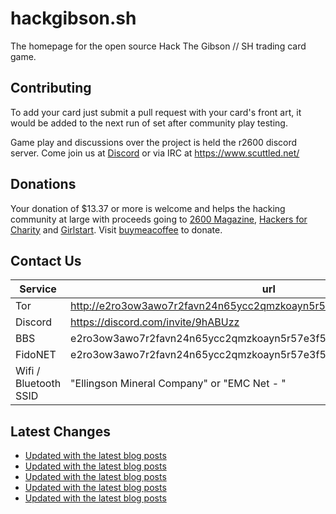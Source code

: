 # hackgibson.sh
The homepage for the open source Hack The Gibson // SH trading card game.


## Contributing

To add your card just submit a pull request with your card's front art, it would be added to the next run of set after community play testing.

Game play and discussions over the project is held the r2600 discord server. Come join us at [Discord](https://discord.com/invite/9hABUzz) or via IRC at https://www.scuttled.net/


## Donations

Your donation of $13.37 or more is welcome and helps the hacking community at large with proceeds going to [2600 Magazine](https://2600.com/), [Hackers for Charity](https://hackersforcharity.org) and [Girlstart](https://girlstart.org).  Visit [buymeacoffee](https://www.buymeacoffee.com/hackgibson.sh) to donate.


## Contact Us

Service | url
-|-
Tor | http://e2ro3ow3awo7r2favn24n65ycc2qmzkoayn5r57e3f56nvjwdcgg32ad.onion
Discord | https://discord.com/invite/9hABUzz
BBS | e2ro3ow3awo7r2favn24n65ycc2qmzkoayn5r57e3f56nvjwdcgg32ad.onion:23
FidoNET | e2ro3ow3awo7r2favn24n65ycc2qmzkoayn5r57e3f56nvjwdcgg32ad.onion:24554
Wifi / Bluetooth SSID | "Ellingson Mineral Company" or "EMC Net - <fidonet address>"

## Latest Changes
<!-- BLOG-POST-LIST:START -->
- [Updated with the latest blog posts](https://github.com/DFW2600/hackgibson.sh/commit/0d813fbd02b4f04e66334255c81b3d7b042439d8)
- [Updated with the latest blog posts](https://github.com/DFW2600/hackgibson.sh/commit/4cccb29f9c2a3af91e66ecd20b47522666618cfa)
- [Updated with the latest blog posts](https://github.com/DFW2600/hackgibson.sh/commit/918d5b7f6c225134ec16d7171e08e722b319b74e)
- [Updated with the latest blog posts](https://github.com/DFW2600/hackgibson.sh/commit/1ff3fc6828b8b3101f1a46e9363b84e3d4f3bdb2)
- [Updated with the latest blog posts](https://github.com/DFW2600/hackgibson.sh/commit/a59697c3b30de9366d730ccf3b94230d29c66bbc)
<!-- BLOG-POST-LIST:END -->

